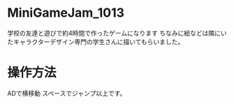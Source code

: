 # MiniGameJam_1013

学校の友達と遊びで約4時間で作ったゲームになります
ちなみに絵などは隣にいたキャラクターデザイン専門の学生さんに描いてもらいました。

# 操作方法
ADで横移動
スペースでジャンプ以上です。
